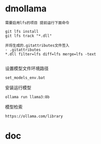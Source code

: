 # dmollama
```
需要启用lfs的项目 提前运行下面命令

git lfs install
git lfs track "*.dll"

并将生成的.gitattributes文件签入
- .gitattributes
*.dll filter=lfs diff=lfs merge=lfs -text


```

设置模型文件环境路径
```
set_models_env.bat
```

安装运行模型
```
ollama run llama3:8b
```

模型检索
```
https://ollama.com/library
```
# doc
